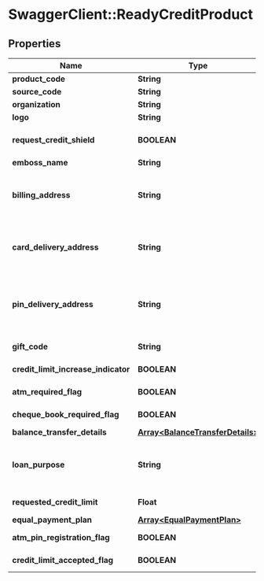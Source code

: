 # SwaggerClient::ReadyCreditProduct

## Properties
Name | Type | Description | Notes
------------ | ------------- | ------------- | -------------
**product_code** | **String** | A unique code that identifies the product | 
**source_code** | **String** | A source code to identify the product | 
**organization** | **String** | Card issuing organization name | 
**logo** | **String** | Product logo to identify the product | 
**request_credit_shield** | **BOOLEAN** | Insurance enrolment for outstanding balance on the card. Valid values: true and false | [optional] 
**emboss_name** | **String** | Name to be embossed on card | [optional] 
**billing_address** | **String** | Billing address of applicant. This is a reference data field. Please use /v1/utilities/referenceData/{addressType} resource to get valid value of this field with description. | [optional] 
**card_delivery_address** | **String** | Card delivery address of applicant. This is a reference data field. Please use /v1/utilities/referenceData/{addressType} resource to get valid value of this field with description. | [optional] 
**pin_delivery_address** | **String** | Delivery address  for card pin of applicant. This is a reference data field. Please use /v1/utilities/referenceData/{addressType} resource to get valid value of this field with description. | [optional] 
**gift_code** | **String** | A  unique code that identifies the gift offered along with the product | [optional] 
**credit_limit_increase_indicator** | **BOOLEAN** | Option for to review the credit limit in the future.Valid values: true and false | [optional] 
**atm_required_flag** | **BOOLEAN** | Option to get ATM card along with product. Valid values: true and false | [optional] 
**cheque_book_required_flag** | **BOOLEAN** | Option to get cheque book along with product. Valid values: true and false | [optional] 
**balance_transfer_details** | [**Array&lt;BalanceTransferDetails&gt;**](BalanceTransferDetails.md) |  | [optional] 
**loan_purpose** | **String** | Purpose of loan. This is a reference data field. Please use /v1/utilities/referenceData/{loanPurpose} resource to get valid value of this field with description. | [optional] 
**requested_credit_limit** | **Float** | Credit limit requested by applicant for the product. | [optional] 
**equal_payment_plan** | [**Array&lt;EqualPaymentPlan&gt;**](EqualPaymentPlan.md) |  | [optional] 
**atm_pin_registration_flag** | **BOOLEAN** | Flag to indicate if ATM PIN for the card is registered already by customer. | [optional] 
**credit_limit_accepted_flag** | **BOOLEAN** | Flag to indicate acceptance of customer for the ready credit limit. | [optional] 

